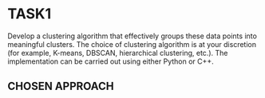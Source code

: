 # TASK1

Develop a clustering algorithm that effectively groups these data points into meaningful clusters. The choice of clustering algorithm is at your discretion (for example, K-means, DBSCAN, hierarchical clustering, etc.). The implementation can be carried out using either Python or C++.

## CHOSEN APPROACH
